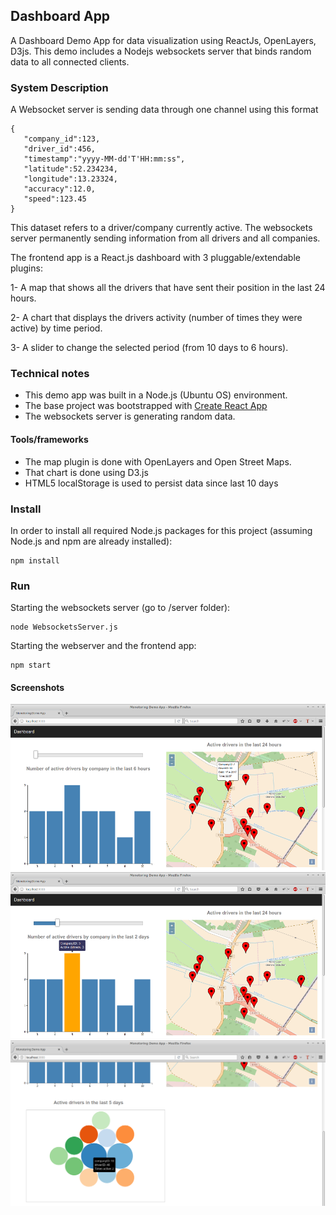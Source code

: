 ## Dashboard App
A Dashboard Demo App for data visualization using ReactJs, OpenLayers, D3js. This demo includes a Nodejs websockets server that binds random data to all connected clients.

### System Description
A Websocket server is sending data through one channel using this format
```
{  
   "company_id":123,
   "driver_id":456,
   "timestamp":"yyyy-MM-dd'T'HH:mm:ss",
   "latitude":52.234234,
   "longitude":13.23324,
   "accuracy":12.0,
   "speed":123.45
}
```
This dataset refers to a driver/company currently active. The websockets server permanently sending information from all drivers and all companies. 

The frontend app is a React.js dashboard with 3 pluggable/extendable plugins:

1- A map that shows all the drivers that have sent their position in the last 24 hours. 

2- A chart that displays the drivers activity (number of times they were active) by time period.

3- A slider to change the selected period (from 10 days to 6 hours).


### Technical notes
- This demo app was built in a Node.js (Ubuntu OS) environment. 
- The base project was bootstrapped with [Create React App](https://github.com/facebookincubator/create-react-app)
- The websockets server is generating random data. 

#### Tools/frameworks
- The map plugin is done with OpenLayers and Open Street Maps.
- That chart is done using D3.js
- HTML5 localStorage is used to persist data since last 10 days



### Install

In order to install all required Node.js packages for this project (assuming Node.js and npm are already installed):
```
npm install
```

### Run 

Starting the websockets server (go to /server folder):
```
node WebsocketsServer.js

```
Starting the webserver and the frontend app:
```
npm start
```
#### Screenshots
![App Map](/screenshot.png?raw=true "app screenshot")
![App Bars chart](/screensho2.png?raw=true "app screenshot")
![App Bubbles Chart](/screenshot3.png?raw=true "app screenshot")
